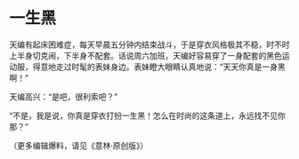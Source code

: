 # 一生黑

天编有起床困难症，每天早晨五分钟内结束战斗，于是穿衣风格极其不稳，时不时上半身切克闹，下半身不配套。话说周六加班，天编好容易穿了一身配套的黑色运动服，得意地走过时髦的表妹身边。表妹瞪大眼睛认真地说：“天天你真是一身黑啊！” 

天编高兴：“是吧，很利索吧？” 

“不是，我是说，你真是穿衣打扮一生黑！怎么在时尚的这条道上，永远找不见你那？” 

（更多编辑爆料，请见《意林·原创版》）